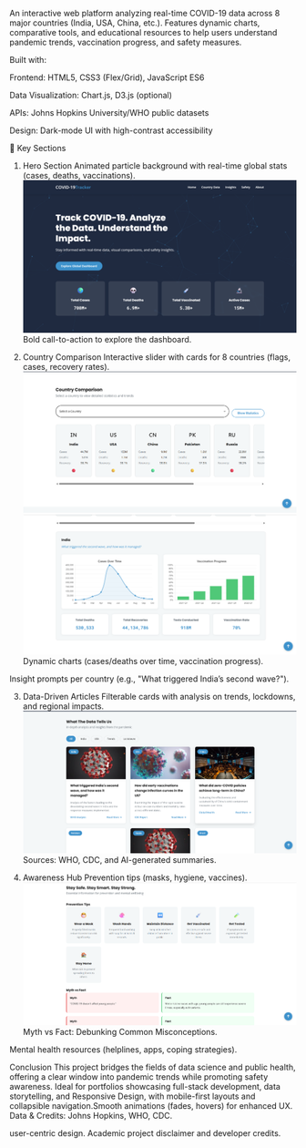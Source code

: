 An interactive web platform analyzing real-time COVID-19 data across 8 major countries (India, USA, China, etc.). Features dynamic charts, comparative tools, and educational resources to help users understand pandemic trends, vaccination progress, and safety measures.

Built with:

Frontend: HTML5, CSS3 (Flex/Grid), JavaScript ES6

Data Visualization: Chart.js, D3.js (optional)

APIs: Johns Hopkins University/WHO public datasets

Design: Dark-mode UI with high-contrast accessibility

🧩 Key Sections
1. Hero Section
Animated particle background with real-time global stats (cases, deaths, vaccinations).
  ![Image Alt](https://github.com/faizanalisyed2776/COVID-19-Data-Visualization-Website-/blob/2d60b411062eb53b6abcf93c0de000d01b519838/Screenshots/Hero.png)
Bold call-to-action to explore the dashboard.

2. Country Comparison
Interactive slider with cards for 8 countries (flags, cases, recovery rates).
![Image Alt](https://github.com/faizanalisyed2776/COVID-19-Data-Visualization-Website-/blob/3bf244b959a224fc3e0fc549fb016f9e3265e23d/Screenshots/Countries.png)
![Image Alt](https://github.com/faizanalisyed2776/COVID-19-Data-Visualization-Website-/blob/8448379624c945196cc5219de04bc7c60df29fde/Screenshots/Stats.png)
Dynamic charts (cases/deaths over time, vaccination progress).

Insight prompts per country (e.g., "What triggered India’s second wave?").

3. Data-Driven Articles
Filterable cards with analysis on trends, lockdowns, and regional impacts.
![Image Alt](https://github.com/faizanalisyed2776/COVID-19-Data-Visualization-Website-/blob/b52e8ae5d4b81b2e5843048cc69bfaafbe22c28c/Screenshots/Articles.png)
Sources: WHO, CDC, and AI-generated summaries.

4. Awareness Hub
Prevention tips (masks, hygiene, vaccines).
![Image Alt](https://github.com/faizanalisyed2776/COVID-19-Data-Visualization-Website-/blob/8448379624c945196cc5219de04bc7c60df29fde/Screenshots/Precaution.png)
Myth vs Fact: Debunking Common Misconceptions.

Mental health resources (helplines, apps, coping strategies).

Conclusion
This project bridges the fields of data science and public health, offering a clear window into pandemic trends while promoting safety awareness. Ideal for portfolios showcasing full-stack development, data storytelling, and Responsive Design, with mobile-first layouts and collapsible navigation.Smooth animations (fades, hovers) for enhanced UX. Data & Credits: Johns Hopkins, WHO, CDC.

user-centric design.
Academic project disclaimer and developer credits.
